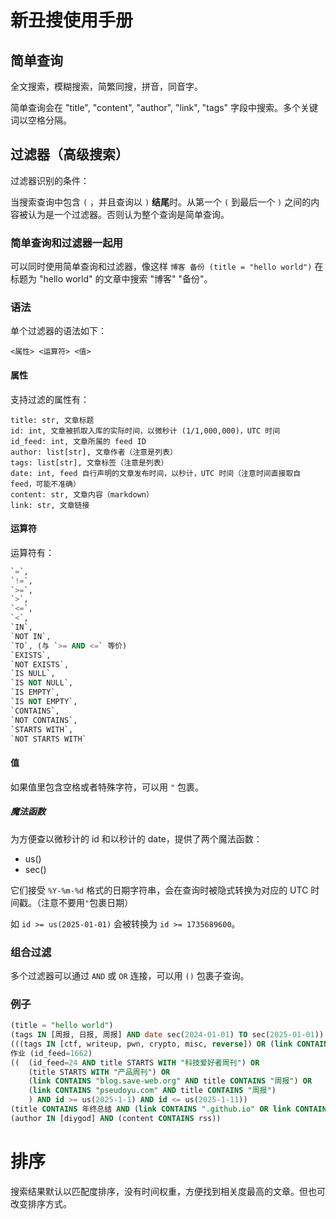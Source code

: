 # 新丑搜使用手册

## 简单查询

全文搜索，模糊搜索，简繁同搜，拼音，同音字。

简单查询会在 "title", "content", "author", "link", "tags" 字段中搜索。多个关键词以空格分隔。

## 过滤器（高级搜索）

过滤器识别的条件：

当搜索查询中包含 `(` ，并且查询以 `)` **结尾**时。从第一个 `(` 到最后一个 `)` 之间的内容被认为是一个过滤器。否则认为整个查询是简单查询。

### 简单查询和过滤器一起用

可以同时使用简单查询和过滤器，像这样 `博客 备份 (title = "hello world")` 在标题为 "hello world" 的文章中搜索 "博客" "备份"。

### 语法

单个过滤器的语法如下：
```
<属性> <运算符> <值>
```

#### 属性

支持过滤的属性有：

```
title: str, 文章标题
id: int, 文章被抓取入库的实际时间，以微秒计 (1/1,000,000)，UTC 时间
id_feed: int, 文章所属的 feed ID
author: list[str], 文章作者（注意是列表）
tags: list[str], 文章标签（注意是列表）
date: int, feed 自行声明的文章发布时间，以秒计，UTC 时间（注意时间直接取自 feed，可能不准确）
content: str, 文章内容（markdown）
link: str, 文章链接
```

#### 运算符

运算符有：

```sql
`=`, 
`!=`, 
`>=`, 
`>`, 
`<=`, 
`<`, 
`IN`, 
`NOT IN`, 
`TO`, (与 `>= AND <=` 等价)
`EXISTS`, 
`NOT EXISTS`, 
`IS NULL`, 
`IS NOT NULL`, 
`IS EMPTY`, 
`IS NOT EMPTY`, 
`CONTAINS`, 
`NOT CONTAINS`, 
`STARTS WITH`, 
`NOT STARTS WITH`
```

#### 值

如果值里包含空格或者特殊字符，可以用 `"` 包裹。

##### 魔法函数

为方便查以微秒计的 id 和以秒计的 date，提供了两个魔法函数：

- us()
- sec()

它们接受 `%Y-%m-%d` 格式的日期字符串，会在查询时被隐式转换为对应的 UTC 时间戳。（注意不要用`"`包裹日期）

如 `id >= us(2025-01-01)` 会被转换为 `id >= 1735689600`。

### 组合过滤

多个过滤器可以通过 `AND` 或 `OR` 连接，可以用 `()` 包裹子查询。

### 例子

```sql
(title = "hello world")
(tags IN [周报, 日报, 周报] AND date sec(2024-01-01) TO sec(2025-01-01))
(((tags IN [ctf, writeup, pwn, crypto, misc, reverse]) OR (link CONTAINS "ctf" OR link CONTAINS "writeup") OR (title CONTAINS "ctf" OR title CONTAINS "writeup")) AND (author != MiaoTony))
作业 (id_feed=1662)
((  (id_feed=24 AND title STARTS WITH "科技爱好者周刊") OR 
    (title STARTS WITH "产品周刊") OR
    (link CONTAINS "blog.save-web.org" AND title CONTAINS "周报") OR 
    (link CONTAINS "pseudoyu.com" AND title CONTAINS "周报")
    ) AND id >= us(2025-1-1) AND id <= us(2025-1-11))
(title CONTAINS 年终总结 AND (link CONTAINS ".github.io" OR link CONTAINS ".org/"))
(author IN [diygod] AND (content CONTAINS rss))
```

# 排序

搜索结果默认以匹配度排序，没有时间权重，方便找到相关度最高的文章。但也可改变排序方式。
